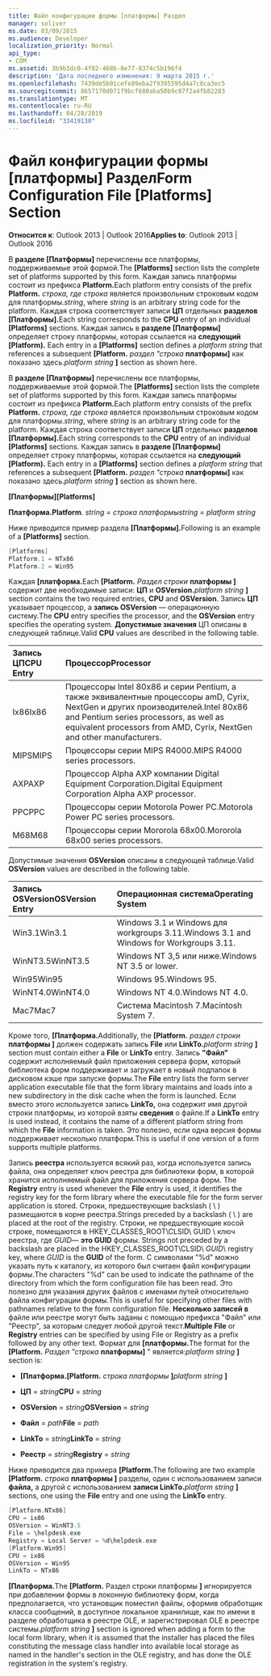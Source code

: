 ```yaml
---
title: Файл конфигурации формы [платформы] Раздел
manager: soliver
ms.date: 03/09/2015
ms.audience: Developer
localization_priority: Normal
api_type:
- COM
ms.assetid: 3b9b3dc0-4f82-468b-8e77-0374c5b196f4
description: 'Дата последнего изменения: 9 марта 2015 г.'
ms.openlocfilehash: 7439de5b91cefe89eba2f9395595d4a7c8ca3ec5
ms.sourcegitcommit: 8657170d071f9bcf680aba50b9c07f2a4fb82283
ms.translationtype: MT
ms.contentlocale: ru-RU
ms.lasthandoff: 04/28/2019
ms.locfileid: "33419130"
---
```

# <a name="form-configuration-file-platforms-section"></a><span data-ttu-id="f55a8-103">Файл конфигурации формы [платформы] Раздел</span><span class="sxs-lookup"><span data-stu-id="f55a8-103">Form Configuration File [Platforms] Section</span></span>

<span data-ttu-id="f55a8-104">**Относится к**: Outlook 2013 | Outlook 2016</span><span class="sxs-lookup"><span data-stu-id="f55a8-104">**Applies to**: Outlook 2013 | Outlook 2016</span></span> 
  
<span data-ttu-id="f55a8-105">В **разделе [Платформы]** перечислены все платформы, поддерживаемые этой формой.</span><span class="sxs-lookup"><span data-stu-id="f55a8-105">The **[Platforms]** section lists the complete set of platforms supported by this form.</span></span> <span data-ttu-id="f55a8-106">Каждая запись платформы состоит из префикса **Platform.**</span><span class="sxs-lookup"><span data-stu-id="f55a8-106">Each platform entry consists of the prefix **Platform.**</span></span> <span data-ttu-id="f55a8-107">_строка,_  _где строка_ является произвольным строковым кодом для платформы.</span><span class="sxs-lookup"><span data-stu-id="f55a8-107">_string_, where  _string_ is an arbitrary string code for the platform.</span></span> <span data-ttu-id="f55a8-108">Каждая строка соответствует записи **ЦП** отдельных **разделов [Платформы].**</span><span class="sxs-lookup"><span data-stu-id="f55a8-108">Each string corresponds to the **CPU** entry of an individual **[Platforms]** sections.</span></span> <span data-ttu-id="f55a8-109">Каждая запись в **разделе [Платформы]** определяет строку платформы, которая ссылается на **следующий [Platform).** </span><span class="sxs-lookup"><span data-stu-id="f55a8-109">Each entry in a **[Platforms]** section defines a  _platform string_ that references a subsequent **[Platform.**</span></span> <span data-ttu-id="f55a8-110">_раздел "строка_ **платформы]** как показано здесь.</span><span class="sxs-lookup"><span data-stu-id="f55a8-110">_platform string_ **]** section as shown here.</span></span> 
  
<span data-ttu-id="f55a8-111">В **разделе [Платформы]** перечислены все платформы, поддерживаемые этой формой.</span><span class="sxs-lookup"><span data-stu-id="f55a8-111">The **[Platforms]** section lists the complete set of platforms supported by this form.</span></span> <span data-ttu-id="f55a8-112">Каждая запись платформы состоит из префикса **Platform.**</span><span class="sxs-lookup"><span data-stu-id="f55a8-112">Each platform entry consists of the prefix **Platform.**</span></span> <span data-ttu-id="f55a8-113">_строка,_  _где строка_ является произвольным строковым кодом для платформы.</span><span class="sxs-lookup"><span data-stu-id="f55a8-113">_string_, where  _string_ is an arbitrary string code for the platform.</span></span> <span data-ttu-id="f55a8-114">Каждая строка соответствует записи **ЦП** отдельных **разделов [Платформы].**</span><span class="sxs-lookup"><span data-stu-id="f55a8-114">Each string corresponds to the **CPU** entry of an individual **[Platforms]** sections.</span></span> <span data-ttu-id="f55a8-115">Каждая запись в **разделе [Платформы]** определяет строку платформы, которая ссылается на **следующий [Platform).** </span><span class="sxs-lookup"><span data-stu-id="f55a8-115">Each entry in a **[Platforms]** section defines a  _platform string_ that references a subsequent **[Platform.**</span></span> <span data-ttu-id="f55a8-116">_раздел "строка_ **платформы]** как показано здесь.</span><span class="sxs-lookup"><span data-stu-id="f55a8-116">_platform string_ **]** section as shown here.</span></span> 
  
<span data-ttu-id="f55a8-117">**[Платформы]**</span><span class="sxs-lookup"><span data-stu-id="f55a8-117">**[Platforms]**</span></span>
  
<span data-ttu-id="f55a8-118">**Платформа.**</span><span class="sxs-lookup"><span data-stu-id="f55a8-118">**Platform**.</span></span> <span data-ttu-id="f55a8-119">_string_  =   _строка платформы_</span><span class="sxs-lookup"><span data-stu-id="f55a8-119">_string_ =  _platform string_</span></span>
  
<span data-ttu-id="f55a8-120">Ниже приводится пример раздела **[Платформы].**</span><span class="sxs-lookup"><span data-stu-id="f55a8-120">Following is an example of a **[Platforms]** section.</span></span> 
  
```cpp
[Platforms]
Platform.1 = NTx86
Platform.2 = Win95

```

<span data-ttu-id="f55a8-121">Каждая **[платформа.**</span><span class="sxs-lookup"><span data-stu-id="f55a8-121">Each **[Platform.**</span></span> <span data-ttu-id="f55a8-122">_Раздел строки_ **платформы ]** содержит две необходимые записи: **ЦП** и **OSVersion.**</span><span class="sxs-lookup"><span data-stu-id="f55a8-122">_platform string_ **]** section contains the two required entries, **CPU** and **OSVersion**.</span></span> <span data-ttu-id="f55a8-123">Запись **ЦП** указывает процессор, а **запись OSVersion** — операционную систему.</span><span class="sxs-lookup"><span data-stu-id="f55a8-123">The **CPU** entry specifies the processor, and the **OSVersion** entry specifies the operating system.</span></span> <span data-ttu-id="f55a8-124">**Допустимые значения** ЦП описаны в следующей таблице.</span><span class="sxs-lookup"><span data-stu-id="f55a8-124">Valid **CPU** values are described in the following table.</span></span> 
  
|<span data-ttu-id="f55a8-125">**Запись ЦП**</span><span class="sxs-lookup"><span data-stu-id="f55a8-125">**CPU Entry**</span></span>|<span data-ttu-id="f55a8-126">**Процессор**</span><span class="sxs-lookup"><span data-stu-id="f55a8-126">**Processor**</span></span>|
|:-----|:-----|
|<span data-ttu-id="f55a8-127">Ix86</span><span class="sxs-lookup"><span data-stu-id="f55a8-127">Ix86</span></span>  <br/> |<span data-ttu-id="f55a8-128">Процессоры Intel 80x86 и серии Pentium, а также эквивалентные процессоры amD, Cyrix, NextGen и других производителей.</span><span class="sxs-lookup"><span data-stu-id="f55a8-128">Intel 80x86 and Pentium series processors, as well as equivalent processors from AMD, Cyrix, NextGen and other manufacturers.</span></span>  <br/> |
|<span data-ttu-id="f55a8-129">MIPS</span><span class="sxs-lookup"><span data-stu-id="f55a8-129">MIPS</span></span>  <br/> |<span data-ttu-id="f55a8-130">Процессоры серии MIPS R4000.</span><span class="sxs-lookup"><span data-stu-id="f55a8-130">MIPS R4000 series processors.</span></span>  <br/> |
|<span data-ttu-id="f55a8-131">AXP</span><span class="sxs-lookup"><span data-stu-id="f55a8-131">AXP</span></span>  <br/> |<span data-ttu-id="f55a8-132">Процессор Alpha AXP компании Digital Equipment Corporation.</span><span class="sxs-lookup"><span data-stu-id="f55a8-132">Digital Equipment Corporation Alpha AXP processor.</span></span>  <br/> |
|<span data-ttu-id="f55a8-133">PPC</span><span class="sxs-lookup"><span data-stu-id="f55a8-133">PPC</span></span>  <br/> |<span data-ttu-id="f55a8-134">Процессоры серии Motorola Power PC.</span><span class="sxs-lookup"><span data-stu-id="f55a8-134">Motorola Power PC series processors.</span></span>  <br/> |
|<span data-ttu-id="f55a8-135">M68</span><span class="sxs-lookup"><span data-stu-id="f55a8-135">M68</span></span>  <br/> |<span data-ttu-id="f55a8-136">Процессоры серии Mororola 68x00.</span><span class="sxs-lookup"><span data-stu-id="f55a8-136">Mororola 68x00 series processors.</span></span>  <br/> |
   
<span data-ttu-id="f55a8-137">Допустимые значения **OSVersion** описаны в следующей таблице.</span><span class="sxs-lookup"><span data-stu-id="f55a8-137">Valid **OSVersion** values are described in the following table.</span></span> 
  
|<span data-ttu-id="f55a8-138">**Запись OSVersion**</span><span class="sxs-lookup"><span data-stu-id="f55a8-138">**OSVersion Entry**</span></span>|<span data-ttu-id="f55a8-139">**Операционная система**</span><span class="sxs-lookup"><span data-stu-id="f55a8-139">**Operating System**</span></span>|
|:-----|:-----|
|<span data-ttu-id="f55a8-140">Win3.1</span><span class="sxs-lookup"><span data-stu-id="f55a8-140">Win3.1</span></span>  <br/> |<span data-ttu-id="f55a8-141">Windows 3.1 и Windows для workgroups 3.11.</span><span class="sxs-lookup"><span data-stu-id="f55a8-141">Windows 3.1 and Windows for Workgroups 3.11.</span></span>  <br/> |
|<span data-ttu-id="f55a8-142">WinNT3.5</span><span class="sxs-lookup"><span data-stu-id="f55a8-142">WinNT3.5</span></span>  <br/> |<span data-ttu-id="f55a8-143">Windows NT 3,5 или ниже.</span><span class="sxs-lookup"><span data-stu-id="f55a8-143">Windows NT 3.5 or lower.</span></span>  <br/> |
|<span data-ttu-id="f55a8-144">Win95</span><span class="sxs-lookup"><span data-stu-id="f55a8-144">Win95</span></span>  <br/> |<span data-ttu-id="f55a8-145">Windows 95.</span><span class="sxs-lookup"><span data-stu-id="f55a8-145">Windows 95.</span></span>  <br/> |
|<span data-ttu-id="f55a8-146">WinNT4.0</span><span class="sxs-lookup"><span data-stu-id="f55a8-146">WinNT4.0</span></span>  <br/> |<span data-ttu-id="f55a8-147">Windows NT 4.0.</span><span class="sxs-lookup"><span data-stu-id="f55a8-147">Windows NT 4.0.</span></span>  <br/> |
|<span data-ttu-id="f55a8-148">Mac7</span><span class="sxs-lookup"><span data-stu-id="f55a8-148">Mac7</span></span>  <br/> |<span data-ttu-id="f55a8-149">Система Macintosh 7.</span><span class="sxs-lookup"><span data-stu-id="f55a8-149">Macintosh System 7.</span></span>  <br/> |
   
<span data-ttu-id="f55a8-150">Кроме того, **[Платформа.**</span><span class="sxs-lookup"><span data-stu-id="f55a8-150">Additionally, the **[Platform.**</span></span> <span data-ttu-id="f55a8-151">_раздел строки_ **платформы ]** должен содержать запись **File** или **LinkTo.**</span><span class="sxs-lookup"><span data-stu-id="f55a8-151">_platform string_ **]** section must contain either a **File** or **LinkTo** entry.</span></span> <span data-ttu-id="f55a8-152">Запись **"Файл"** содержит исполняемый файл приложения сервера форм, который библиотека форм поддерживает и загружает в новый подпапок в дисковом кэше при запуске формы.</span><span class="sxs-lookup"><span data-stu-id="f55a8-152">The **File** entry lists the form server application executable file that the form library maintains and loads into a new subdirectory in the disk cache when the form is launched.</span></span> <span data-ttu-id="f55a8-153">Если вместо этого используется запись **LinkTo,** она содержит имя другой строки платформы, из которой взяты **сведения** о файле.</span><span class="sxs-lookup"><span data-stu-id="f55a8-153">If a **LinkTo** entry is used instead, it contains the name of a different platform string from which the **File** information is taken.</span></span> <span data-ttu-id="f55a8-154">Это полезно, если одна версия формы поддерживает несколько платформ.</span><span class="sxs-lookup"><span data-stu-id="f55a8-154">This is useful if one version of a form supports multiple platforms.</span></span> 
  
<span data-ttu-id="f55a8-155">Запись **реестра** используется всякий раз, когда используется запись файла, она определяет ключ реестра для библиотеки форм, в которой хранится исполняемый файл для приложения сервера форм. </span><span class="sxs-lookup"><span data-stu-id="f55a8-155">The **Registry** entry is used whenever the **File** entry is used, it identifies the registry key for the form library where the executable file for the form server application is stored.</span></span> <span data-ttu-id="f55a8-156">Строки, предшествующие backslash ( \ ) размещаются в корне реестра.</span><span class="sxs-lookup"><span data-stu-id="f55a8-156">Strings preceded by a backslash ( \ ) are placed at the root of the registry.</span></span> <span data-ttu-id="f55a8-157">Строки, не предшествующие косой строке, помещаются в HKEY_CLASSES_ROOT\CLSID\ GUID \ ключ реестра, где _GUID_— **это GUID** формы. </span><span class="sxs-lookup"><span data-stu-id="f55a8-157">Strings not preceded by a backslash are placed in the HKEY_CLASSES_ROOT\CLSID\  _GUID_\ registry key, where  _GUID_ is the **GUID** of the form.</span></span> <span data-ttu-id="f55a8-158">С символами "%d" можно указать путь к каталогу, из которого был считаен файл конфигурации формы.</span><span class="sxs-lookup"><span data-stu-id="f55a8-158">The characters "%d" can be used to indicate the pathname of the directory from which the form configuration file has been read.</span></span> <span data-ttu-id="f55a8-159">Это полезно для указания других файлов с именами путей относительно файла конфигурации формы.</span><span class="sxs-lookup"><span data-stu-id="f55a8-159">This is useful for specifying other files with pathnames relative to the form configuration file.</span></span> <span data-ttu-id="f55a8-160">**Несколько записей** **в** файле или реестре могут быть заданы с помощью префикса "Файл" или "Реестр", за которым следует любой другой текст.</span><span class="sxs-lookup"><span data-stu-id="f55a8-160">**Multiple File** or **Registry** entries can be specified by using File or Registry as a prefix followed by any other text.</span></span> <span data-ttu-id="f55a8-161">Формат для **[платформы.**</span><span class="sxs-lookup"><span data-stu-id="f55a8-161">The format for the **[Platform.**</span></span> <span data-ttu-id="f55a8-162">_Раздел "строка_ **платформы]** " является:</span><span class="sxs-lookup"><span data-stu-id="f55a8-162">_platform string_ **]** section is:</span></span> 
  
- <span data-ttu-id="f55a8-163">**[Платформа.**</span><span class="sxs-lookup"><span data-stu-id="f55a8-163">**[Platform.**</span></span> <span data-ttu-id="f55a8-164">_строка платформы_ **]**</span><span class="sxs-lookup"><span data-stu-id="f55a8-164">_platform string_ **]**</span></span>
    
- <span data-ttu-id="f55a8-165">**ЦП**  =   _string_</span><span class="sxs-lookup"><span data-stu-id="f55a8-165">**CPU** =  _string_</span></span>
    
- <span data-ttu-id="f55a8-166">**OSVersion**  =   _string_</span><span class="sxs-lookup"><span data-stu-id="f55a8-166">**OSVersion** =  _string_</span></span>
    
- <span data-ttu-id="f55a8-167">**Файл**  =   _path_</span><span class="sxs-lookup"><span data-stu-id="f55a8-167">**File** =  _path_</span></span>
    
- <span data-ttu-id="f55a8-168">**LinkTo**  =   _string_</span><span class="sxs-lookup"><span data-stu-id="f55a8-168">**LinkTo** =  _string_</span></span>
    
- <span data-ttu-id="f55a8-169">**Реестр**  =   _string_</span><span class="sxs-lookup"><span data-stu-id="f55a8-169">**Registry** =  _string_</span></span>
  
<span data-ttu-id="f55a8-170">Ниже приводится два примера **[Platform.**</span><span class="sxs-lookup"><span data-stu-id="f55a8-170">The following are two example **[Platform.**</span></span> <span data-ttu-id="f55a8-171">_строка_ **платформы ]** разделы, один с использованием записи **файла,** а другой с использованием **записи LinkTo.**</span><span class="sxs-lookup"><span data-stu-id="f55a8-171">_platform string_ **]** sections, one using the **File** entry and one using the **LinkTo** entry.</span></span> 
  
```cpp
[Platform.NTx86]
CPU = ix86
OSVersion = WinNT3.5
File = \helpdesk.exe
Registry = Local Server = %d\helpdesk.exe
[Platform.Win95]
CPU = ix86
OSVersion = Win95
LinkTo = NTx86

```

<span data-ttu-id="f55a8-172">**[Платформа.**</span><span class="sxs-lookup"><span data-stu-id="f55a8-172">The **[Platform.**</span></span> <span data-ttu-id="f55a8-173"> Раздел строки платформы **]** игнорируется при добавлении формы в локонную библиотеку форм, когда предполагается, что установщик поместил файлы, оформив обработщик класса сообщений, в доступное локальное хранилище, как по имени в разделе обработщика в реестре OLE, и зарегистрировал OLE в реестре системы.</span><span class="sxs-lookup"><span data-stu-id="f55a8-173">_platform string_ **]** section is ignored when adding a form to the local form library, when it is assumed that the installer has placed the files constituting the message class handler into available local storage as named in the handler's section in the OLE registry, and has done the OLE registration in the system's registry.</span></span> 
  

